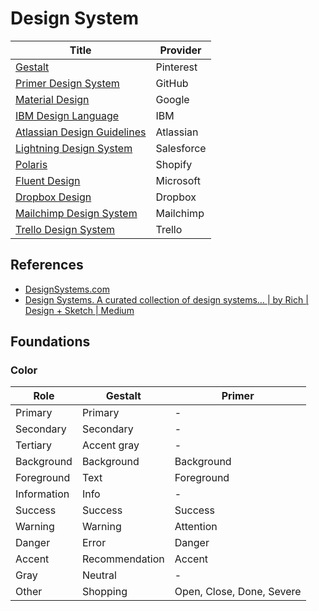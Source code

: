 # Design System

| Title | Provider |
| --- | --- |
| [Gestalt](https://gestalt.pinterest.systems/home) | Pinterest |
| [Primer Design System](https://primer.style/) | GitHub |
| [Material Design](https://material.io/design) | Google |
| [IBM Design Language](https://www.ibm.com/design/language/) | IBM |
| [Atlassian Design Guidelines](https://atlassian.design/) | Atlassian |
| [Lightning Design System](https://www.lightningdesignsystem.com/) | Salesforce |
| [Polaris](https://polaris.shopify.com/) | Shopify |
| [Fluent Design](https://www.microsoft.com/design/fluent/#/) | Microsoft |
| [Dropbox Design](https://www.dropbox.com/design) | Dropbox |
| [Mailchimp Design System](https://ux.mailchimp.com/patterns) | Mailchimp |
| [Trello Design System](https://design.trello.com/) | Trello |

## References

- [DesignSystems.com](https://www.designsystems.com/)
- [Design Systems. A curated collection of design systems… | by Rich | Design + Sketch | Medium](https://medium.com/sketch-app-sources/design-systems-b258f889754e)

## Foundations

### Color

| Role | Gestalt | Primer |
| --- | --- | --- |
| Primary | Primary | - |
| Secondary | Secondary | - |
| Tertiary | Accent gray | - |
| Background | Background | Background |
| Foreground | Text | Foreground |
| Information | Info | - |
| Success | Success | Success |
| Warning | Warning | Attention |
| Danger | Error | Danger |
| Accent | Recommendation | Accent |
| Gray | Neutral | - |
| Other | Shopping | Open, Close, Done, Severe |
